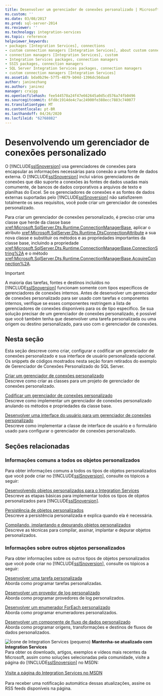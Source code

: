 ```yaml
---
title: Desenvolver um gerenciador de conexões personalizado | Microsoft Docs
ms.custom: ''
ms.date: 03/08/2017
ms.prod: sql-server-2014
ms.reviewer: ''
ms.technology: integration-services
ms.topic: reference
helpviewer_keywords:
- packages [Integration Services], connections
- custom connection managers [Integration Services], about custom connection managers
- connection managers [Integration Services], custom
- Integration Services packages, connection managers
- SSIS packages, connection managers
- SQL Server Integration Services packages, connection managers
- custom connection managers [Integration Services]
ms.assetid: bda0b29e-57f5-4879-b04d-1396dc56daa8
author: janinezhang
ms.author: janinez
manager: craigg
ms.openlocfilehash: fee544578a24f47e662645a0d5cd576a74fb0496
ms.sourcegitcommit: 6fd8c1914de4c7ac24900fe388ecc7883c740077
ms.translationtype: MT
ms.contentlocale: pt-BR
ms.lasthandoff: 04/26/2020
ms.locfileid: "62768882"
---
```

# <a name="developing-a-custom-connection-manager"></a>Desenvolvendo um gerenciador de conexões personalizado
  O [!INCLUDE[ssISnoversion](../../../includes/ssisnoversion-md.md)] usa gerenciadores de conexões para encapsular as informações necessárias para conexão a uma fonte de dados externa. O [!INCLUDE[ssISnoversion](../../../includes/ssisnoversion-md.md)] inclui vários gerenciadores de conexões que dão suporte a conexões às fontes de dados usadas mais comumente, de bancos de dados corporativos a arquivos de texto e planilhas do Excel. Se os gerenciadores de conexões e as fontes de dados externas suportadas pelo [!INCLUDE[ssISnoversion](../../../includes/ssisnoversion-md.md)] não satisfizerem totalmente os seus requisitos, você pode criar um gerenciador de conexões personalizado.  
  
 Para criar um gerenciador de conexões personalizado, é preciso criar uma classe que herde da classe base <xref:Microsoft.SqlServer.Dts.Runtime.ConnectionManagerBase>, aplicar o atributo <xref:Microsoft.SqlServer.Dts.Runtime.DtsConnectionAttribute> a sua nova classe e substituir os métodos e as propriedades importantes da classe base, incluindo a propriedade <xref:Microsoft.SqlServer.Dts.Runtime.ConnectionManagerBase.ConnectionString%2A> e o método <xref:Microsoft.SqlServer.Dts.Runtime.ConnectionManagerBase.AcquireConnection%2A>.  
  
> [!IMPORTANT]  
>  A maioria das tarefas, fontes e destinos incluídos no [!INCLUDE[ssISnoversion](../../../includes/ssisnoversion-md.md)] funcionam somente com tipos específicos de gerenciadores de conexões internos. Antes de desenvolver um gerenciador de conexões personalizado para ser usado com tarefas e componentes internos, verifique se esses componentes restringem a lista de gerenciadores de conexões disponíveis para os de tipo específico. Se sua solução precisar de um gerenciador de conexões personalizado, é possível que você também tenha que desenvolver uma tarefa personalizada ou uma origem ou destino personalizado, para uso com o gerenciador de conexões.  
  
## <a name="in-this-section"></a>Nesta seção  
 Esta seção descreve como criar, configurar e codificar um gerenciador de conexões personalizado e sua interface de usuário personalizada opcional. Os snippets de códigos mostrados nesta seção foram retirados do exemplo de Gerenciador de Conexões Personalizado do SQL Server.  
  
 [Criar um gerenciador de conexões personalizado](creating-a-custom-connection-manager.md)  
 Descreve como criar as classes para um projeto de gerenciador de conexões personalizado.  
  
 [Codificar um gerenciador de conexões personalizado](coding-a-custom-connection-manager.md)  
 Descreve como implementar um gerenciador de conexões personalizado anulando os métodos e propriedades da classe base.  
  
 [Desenvolver uma interface do usuário para um gerenciador de conexões personalizado](developing-a-user-interface-for-a-custom-connection-manager.md)  
 Descreve como implementar a classe de interface de usuário e o formulário usado para configurar o gerenciador de conexões personalizado.  
  
## <a name="related-sections"></a>Seções relacionadas  
  
### <a name="information-common-to-all-custom-objects"></a>Informações comuns a todos os objetos personalizados  
 Para obter informações comuns a todos os tipos de objetos personalizados que você pode criar no [!INCLUDE[ssISnoversion](../../../includes/ssisnoversion-md.md)], consulte os tópicos a seguir:  
  
 [Desenvolvendo objetos personalizados para o Integration Services](../developing-custom-objects-for-integration-services.md)  
 Descreve as etapas básicas para implementar todos os tipos de objetos personalizados para [!INCLUDE[ssISnoversion](../../../includes/ssisnoversion-md.md)].  
  
 [Persistência de objetos personalizados](../persisting-custom-objects.md)  
 Descreve a persistência personalizada e explica quando ela é necessária.  
  
 [Compilando, implantando e depurando objetos personalizados](../building-deploying-and-debugging-custom-objects.md)  
 Descreve as técnicas para compilar, assinar, implantar e depurar objetos personalizados.  
  
### <a name="information-about-other-custom-objects"></a>Informações sobre outros objetos personalizados  
 Para obter informações sobre os outros tipos de objetos personalizados que você pode criar no [!INCLUDE[ssISnoversion](../../../includes/ssisnoversion-md.md)], consulte os tópicos a seguir:  
  
 [Desenvolver uma tarefa personalizada](../task/developing-a-custom-task.md)  
 Aborda como programar tarefas personalizadas.  
  
 [Desenvolver um provedor de log personalizado](../log-provider/developing-a-custom-log-provider.md)  
 Aborda como programar provedores de log personalizados.  
  
 [Desenvolver um enumerador ForEach personalizado](../foreach-enumerator/developing-a-custom-foreach-enumerator.md)  
 Aborda como programar enumeradores personalizados.  
  
 [Desenvolver um componente de fluxo de dados personalizado](../data-flow/developing-a-custom-data-flow-component.md)  
 Aborda como programar origens, transformações e destinos de fluxos de dados personalizados.  
  
![Ícone de Integration Services (pequeno)](../../media/dts-16.gif "Ícone do Integration Services (pequeno)")  **Mantenha-se atualizado com Integration Services**<br /> Para obter os downloads, artigos, exemplos e vídeos mais recentes da Microsoft, assim como soluções selecionadas pela comunidade, visite a página do [!INCLUDE[ssISnoversion](../../../includes/ssisnoversion-md.md)] no MSDN:<br /><br /> [Visite a página do Integration Services no MSDN](https://go.microsoft.com/fwlink/?LinkId=136655)<br /><br /> Para receber uma notificação automática dessas atualizações, assine os RSS feeds disponíveis na página.  
  
  
